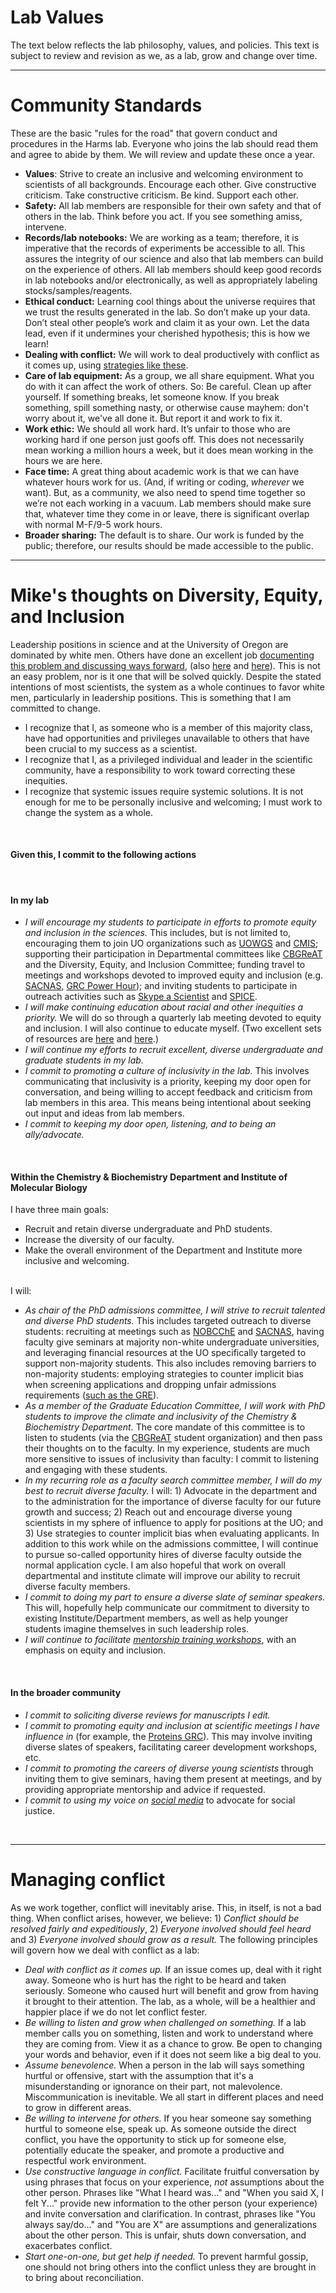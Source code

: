# Lab Values

The text below reflects the lab philosophy, values, and policies.  This text is subject to review and revision as we, as a lab, grow and change over time.

----

# Community Standards

These are the basic "rules for the road" that govern conduct and procedures in the Harms lab.  Everyone who joins the lab should read them and agree to abide by them. We will review and update these once a year.

+ **Values**: Strive to create an inclusive and welcoming environment to scientists of all backgrounds. Encourage each other. Give constructive criticism. Take constructive criticism. Be kind. Support each other.
+ **Safety:** All lab members are responsible for their own safety and that of others in the lab. Think before you act. If you see something amiss, intervene.
+ **Records/lab notebooks:** We are working as a team; therefore, it is imperative that the records of experiments be accessible to all. This assures the integrity of our science and also that lab members can build on the experience of others. All lab members should keep good records in lab notebooks and/or electronically, as well as appropriately labeling stocks/samples/reagents.
+ **Ethical conduct:** Learning cool things about the universe requires that we trust the results generated in the lab. So don’t make up your data. Don’t steal other people’s work and claim it as your own. Let the data lead, even if it undermines your cherished hypothesis; this is how we learn!
+ **Dealing with conflict:** We will work to deal productively with conflict as it comes up, using [strategies like these](#managing-conflict).
+ **Care of lab equipment:** As a group, we all share equipment. What you do with it can affect the work of others. So: Be careful. Clean up after yourself. If something breaks, let someone know. If you break something, spill something nasty, or otherwise cause mayhem: don't worry about it, we've all done it.  But report it and work to fix it.
+ **Work ethic:** We should all work hard. It’s unfair to those who are working hard if one person just goofs off. This does not necessarily mean working a million hours a week, but it does mean working in the hours we are here.
+ **Face time:** A great thing about academic work is that we can have whatever hours work for us. (And, if writing or coding, *wherever* we want). But, as a community, we also need to spend time together so we’re not each working in a vacuum. Lab members should make sure that, whatever time they come in or leave, there is significant overlap with normal M-F/9-5 work hours.
+ **Broader sharing:** The default is to share. Our work is funded by the public; therefore, our results should be made accessible to the public.

----

# Mike's thoughts on Diversity, Equity, and Inclusion

Leadership positions in science and at the University of Oregon are dominated by white men.  Others have done an excellent job [documenting this problem and discussing ways forward](https://www.bhallalab.com/equity-reading-list), (also [here](https://greatergood.berkeley.edu/article/item/how_diversity_makes_us_smarter) and [here](https://www.nature.com/articles/d41586-018-05326-3)).  This is not an easy problem, nor is it one that will be solved quickly.  Despite the stated intentions of most scientists, the system as a whole continues to favor white men, particularly in leadership positions. This is something that I am committed to change.

+ I recognize that I, as someone who is a member of this majority class, have had opportunities and privileges unavailable to others that have been crucial to my success as a scientist.
+ I recognize that I, as a privileged individual and leader in the scientific community, have a responsibility to work toward correcting these inequities.
+ I recognize that systemic issues require systemic solutions.  It is not enough for me to be personally inclusive and welcoming; I must work to change the system as a whole.

<br>

#### Given this, I commit to the following actions

<br>

#### In my lab

+ _I will encourage my students to participate in efforts to promote equity and inclusion in the sciences._ This includes, but is not limited to, encouraging them to join UO organizations such as [UOWGS](https://blogs.uoregon.edu/uowgs/) and [CMIS](https://pages.uoregon.edu/cmis/index.html); supporting their participation in Departmental committees like [CBGReAT](https://blogs.uoregon.edu/cbgreat/) and the Diversity, Equity, and Inclusion Committee; funding travel to meetings and workshops devoted to improved equity and inclusion (e.g. [SACNAS](https://www.sacnas.org/what-we-do/conference/), [GRC Power Hour](https://www.grc.org/the-power-hour/)); and inviting students to participate in outreach activities such as [Skype a Scientist](https://www.skypeascientist.com/) and [SPICE](https://www.spicescience.org/).
+ _I will make continuing education about racial and other inequities a priority._  We will do so through a quarterly lab meeting devoted to equity and inclusion.  I will also continue to educate myself.  (Two excellent sets of resources are [here](https://www.nature.com/collections/qsgnpdtgbr
) and [here](https://www.bhallalab.com/equity-reading-list).)
+ _I will continue my efforts to recruit excellent, diverse undergraduate and graduate students in my lab._
+ _I commit to promoting a culture of inclusivity in the lab._  This involves communicating that inclusivity is a priority, keeping my door open for conversation, and being willing to accept feedback and criticism from lab members in this area.  This means being intentional about seeking out input and ideas from lab members.
+ _I commit to keeping my door open, listening, and to being an ally/advocate._

<br>


#### Within the Chemistry & Biochemistry Department and Institute of Molecular Biology

I have three main goals:

+ Recruit and retain diverse undergraduate and PhD students.
+ Increase the diversity of our faculty.
+ Make the overall environment of the Department and Institute more inclusive and welcoming.  

<br/>I will:

+ _As chair of the PhD admissions committee, I will strive to recruit talented and diverse PhD students._  This includes targeted outreach to diverse students: recruiting at meetings such as [NOBCChE](https://www.nobcche.org/conference) and [SACNAS](https://www.sacnas.org/what-we-do/conference/), having faculty give seminars at majority non-white undergraduate universities, and leveraging financial resources at the UO specifically targeted to support non-majority students.  This also includes removing barriers to non-majority students: employing strategies to counter implicit bias when screening applications and dropping unfair admissions requirements ([such as the GRE](https://smallpondscience.com/2019/03/08/what-are-the-reasons-we-have-for-dropping-the-gre/)).  
+ _As a member of the Graduate Education Committee, I will work with PhD students to improve the climate and inclusivity of the Chemistry & Biochemistry Department._  The core mandate of this committee is to listen to students (via the [CBGReAT](https://blogs.uoregon.edu/cbgreat/) student organization) and then pass their thoughts on to the faculty. In my experience, students are much more sensitive to issues of inclusivity than faculty: I commit to listening and engaging with these students.
+ _In my recurring role as a faculty search committee member, I will do my best to recruit diverse faculty._ I will: 1) Advocate in the department and to the administration for the importance of diverse faculty for our future growth and success; 2) Reach out and encourage diverse young scientists in my sphere of influence to apply for positions at the UO; and 3) Use strategies to counter implicit bias when evaluating applicants.  In addition to this work while on the admissions committee, I will continue to pursue so-called opportunity hires of diverse faculty outside the normal application cycle. I am also hopeful that work on overall departmental and institute climate will improve our ability to recruit diverse faculty members.
+ _I commit to doing my part to ensure a diverse slate of seminar speakers._  This will, hopefully help communicate our commitment to diversity to existing Institute/Department members, as well as help younger students imagine themselves in such leadership roles.
+ _I will continue to facilitate [mentorship training workshops](https://cimerproject.org/)_, with an emphasis on equity and inclusion.

<br>

#### In the broader community

+ _I commit to soliciting diverse reviews for manuscripts I edit._
+ _I commit to promoting equity and inclusion at scientific meetings I have influence in_ (for example, the [Proteins GRC](https://www.grc.org/proteins-conference/)).  This may involve inviting diverse slates of speakers, facilitating career development workshops, etc.
+ _I commit to promoting the careers of diverse young scientists_ through inviting them to give seminars, having them present at meetings, and by providing appropriate mentorship and advice if requested.
+ _I commit to using my voice on [social media](https://twitter.com/EvolBiochemist)_ to advocate for social justice.  

<br>

----


# Managing conflict

As we work together, conflict will inevitably arise.  This, in itself, is not a bad thing. When conflict arises, however, we believe: 1) *Conflict should be resolved fairly and expeditiously*, 2) *Everyone involved should feel heard* and 3) *Everyone involved should grow as a result.*  The following principles will govern how we deal with conflict as a lab:

+ *Deal with conflict as it comes up.* If an issue comes up, deal with it right away. Someone who is hurt has the right to be heard and taken seriously.  Someone who caused hurt will benefit and grow from having it brought to their attention.  The lab, as a whole, will be a healthier and happier place if we do not let conflict fester.
+ *Be willing to listen and grow when challenged on something.* If a lab member calls you on something, listen and work to understand where they are coming from. View it as a chance to grow.  Be open to changing your words and behavior, even if it does not seem like a big deal to you.  
+ *Assume benevolence.* When a person in the lab will says something hurtful or offensive, start with the assumption that it's a misunderstanding or ignorance on their part, not malevolence.  Miscommunication is inevitable.  We all start in different places and need to grow in different areas.
+ *Be willing to intervene for others.* If you hear someone say something hurtful to someone else, speak up. As someone outside the direct conflict, you have the opportunity to stick up for someone else, potentially educate the speaker, and promote a productive and respectful work environment.
+ *Use constructive language in conflict.* Facilitate fruitful conversation by using phrases that focus on your experience, *not* assumptions about the other person.  Phrases like "What I heard was..." and "When you said X, I felt Y..." provide new information to the other person (your experience) and invite conversation and clarification. In contrast, phrases like "You always say/do..." and "You are X" are assumptions and generalizations about the other person. This is unfair, shuts down conversation, and exacerbates conflict.
+ *Start one-on-one, but get help if needed.* To prevent harmful gossip, one should not bring others into the conflict unless they are brought in to bring about reconciliation.  
